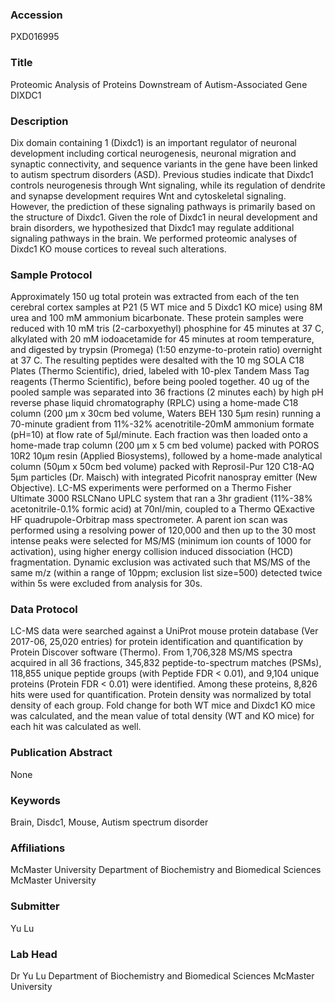 ### Accession
PXD016995

### Title
Proteomic Analysis of Proteins Downstream of Autism-Associated Gene DIXDC1

### Description
Dix domain containing 1 (Dixdc1) is an important regulator of neuronal development including cortical neurogenesis, neuronal migration and synaptic connectivity, and sequence variants in the gene have been linked to autism spectrum disorders (ASD). Previous studies indicate that Dixdc1 controls neurogenesis through Wnt signaling, while its regulation of dendrite and synapse development requires Wnt and cytoskeletal signaling. However, the prediction of these signaling pathways is primarily based on the structure of Dixdc1. Given the role of Dixdc1 in neural development and brain disorders, we hypothesized that Dixdc1 may regulate additional signaling pathways in the brain. We performed proteomic analyses of Dixdc1 KO mouse cortices to reveal such alterations.

### Sample Protocol
Approximately 150 ug total protein was extracted from each of the ten cerebral cortex samples at P21 (5 WT mice and 5 Dixdc1 KO mice) using 8M urea and 100 mM ammonium bicarbonate. These protein samples were reduced with 10 mM tris (2-carboxyethyl) phosphine for 45 minutes at 37 C, alkylated with 20 mM iodoacetamide for 45 minutes at room temperature, and digested by trypsin (Promega) (1:50 enzyme-to-protein ratio) overnight at 37 C. The resulting peptides were desalted with the 10 mg SOLA C18 Plates (Thermo Scientific), dried, labeled with 10-plex Tandem Mass Tag reagents (Thermo Scientific), before being pooled together.  40 ug of the pooled sample was separated into 36 fractions (2 minutes each) by high pH reverse phase liquid chromatography (RPLC) using a home-made C18 column (200 µm x 30cm bed volume, Waters BEH 130 5µm resin) running a 70-minute gradient from 11%-32% acenotritile-20mM ammonium formate (pH=10) at flow rate of 5µl/minute. Each fraction was then loaded onto a home-made trap column (200 µm x 5 cm bed volume) packed with POROS 10R2 10µm resin (Applied Biosystems), followed by a home-made analytical column (50µm x 50cm bed volume) packed with Reprosil-Pur 120 C18-AQ 5µm particles (Dr. Maisch) with integrated Picofrit nanospray emitter (New Objective).  LC-MS experiments were performed on a Thermo Fisher Ultimate 3000 RSLCNano UPLC system that ran a 3hr gradient (11%-38% acetonitrile-0.1% formic acid) at 70nl/min, coupled to a Thermo QExactive HF quadrupole-Orbitrap mass spectrometer. A parent ion scan was performed using a resolving power of 120,000 and then up to the 30 most intense peaks were selected for MS/MS (minimum ion counts of 1000 for activation), using higher energy collision induced dissociation (HCD) fragmentation. Dynamic exclusion was activated such that MS/MS of the same m/z (within a range of 10ppm; exclusion list size=500) detected twice within 5s were excluded from analysis for 30s.

### Data Protocol
LC-MS data were searched against a UniProt mouse protein database (Ver 2017-06, 25,020 entries) for protein identification and quantification by Protein Discover software (Thermo). From 1,706,328 MS/MS spectra acquired in all 36 fractions, 345,832 peptide-to-spectrum matches (PSMs), 118,855 unique peptide groups (with Peptide FDR < 0.01), and 9,104 unique proteins (Protein FDR < 0.01) were identified. Among these proteins, 8,826 hits were used for quantification. Protein density was normalized by total density of each group. Fold change for both WT mice and Dixdc1 KO mice was calculated, and the mean value of total density (WT and KO mice) for each hit was calculated as well.

### Publication Abstract
None

### Keywords
Brain, Disdc1, Mouse, Autism spectrum disorder

### Affiliations
McMaster University
Department of Biochemistry and Biomedical Sciences McMaster University

### Submitter
Yu Lu

### Lab Head
Dr Yu Lu
Department of Biochemistry and Biomedical Sciences McMaster University


